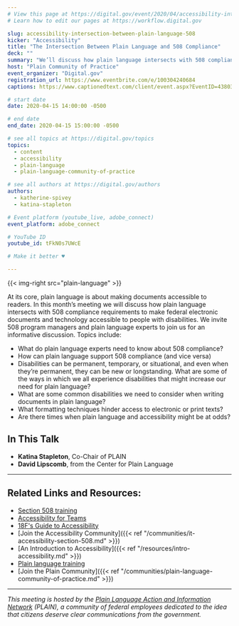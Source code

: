 ```yaml
---
# View this page at https://digital.gov/event/2020/04/accessibility-intersection-between-plain-language-508
# Learn how to edit our pages at https://workflow.digital.gov

slug: accessibility-intersection-between-plain-language-508
kicker: "Accessibility"
title: "The Intersection Between Plain Language and 508 Compliance"
deck: ""
summary: "We’ll discuss how plain language intersects with 508 compliance requirements to make federal electronic documents and information technology accessible to people with disabilities."
host: "Plain Community of Practice"
event_organizer: "Digital.gov"
registration_url: https://www.eventbrite.com/e/100304240684
captions: https://www.captionedtext.com/client/event.aspx?EventID=4380373&CustomerID=321

# start date
date: 2020-04-15 14:00:00 -0500

# end date
end_date: 2020-04-15 15:00:00 -0500

# see all topics at https://digital.gov/topics
topics:
  - content
  - accessibility
  - plain-language
  - plain-language-community-of-practice

# see all authors at https://digital.gov/authors
authors:
  - katherine-spivey
  - katina-stapleton

# Event platform (youtube_live, adobe_connect)
event_platform: adobe_connect

# YouTube ID
youtube_id: tFkN0s7UWcE

# Make it better ♥

---
```


{{< img-right src="plain-language" >}}

At its core, plain language is about making documents accessible to readers. In this month’s meeting we will discuss how plain language intersects with 508 compliance requirements to make federal electronic documents and technology accessible to people with disabilities. We invite 508 program managers and plain language experts to join us for an informative discussion. Topics include:

 - What do plain language experts need to know about 508 compliance?
 - How can plain language support 508 compliance (and vice versa)
 - Disabilities can be permanent, temporary, or situational, and even when they’re permanent, they can be new or longstanding. What are some of the ways in which we all experience disabilities that might increase our need for plain language?
 - What are some common disabilities we need to consider when writing documents in plain language?
 - What formatting techniques hinder access to electronic or print texts?
 - Are there times when plain language and accessibility might be at odds?

## In This Talk

- **Katina Stapleton**, Co-Chair of PLAIN
- **David Lipscomb**, from the Center for Plain Language

---

## Related Links and Resources:

 - [Section 508 training](https://www.section508.gov/training)
 - [Accessibility for Teams](https://accessibility.digital.gov/)
 - [18F's Guide to Accessibility](https://accessibility.18f.gov/)
 - [Join the Accessibility Community]({{< ref "/communities/it-accessibility-section-508.md" >}})
 - [An Introduction to Accessibility]({{< ref "/resources/intro-accessibility.md" >}})
 - [Plain language training](https://plainlanguage.gov/)
 - [Join the Plain Community]({{< ref "/communities/plain-language-community-of-practice.md" >}})

 ---

 *This meeting is hosted by the [Plain Language Action and Information Network](https://plainlanguage.gov/) (PLAIN), a community of federal employees dedicated to the idea that citizens deserve clear communications from the government.*
